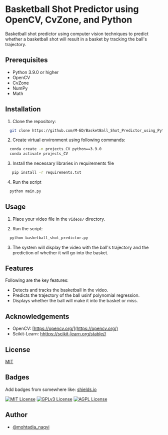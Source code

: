 
# Basketball Shot Predictor using OpenCV, CvZone, and Python

Basketball shot predictor using computer vision techniques to predict whether a basketball shot will result in a basket by tracking the ball's trajectory.







## Prerequisites
- Python 3.9.0 or higher 
- OpenCV
- CvZone
- NumPy
- Math

## Installation

1. Clone the repository:

```bash
  git clone https://github.com/M-ED/BasketBall_Shot_Predictor_using_Python.git
```

2. Create virtual environment using following commands:
```bash
  conda create -n projects_CV python==3.9.0
  conda activate projects_CV
```

3. Install the necessary libraries in requirements file
```bash
   pip install -r requirements.txt
```

4. Run the script
```bash
  python main.py
```


## Usage

1. Place your video file in the `Videos/` directory.

2. Run the script:
```bash
  python basketball_shot_predictor.py
```

3. The system will display the video with the ball's trajectory and the prediction of whether it will go into the basket.
    
## Features

Following are the key features:
- Detects and tracks the basketball in the video.
- Predicts the trajectory of the ball usinf polynomial regression.
- Displays whether the ball will make it into the basket or miss.




## Acknowledgements

- OpenCV: [https://opencv.org/](https://opencv.org/)
- Scikit-Learn: [hhttps://scikit-learn.org/stable//](https://github.com/google-ai-edge/mediapipe)



## License

[MIT](https://choosealicense.com/licenses/mit/)


## Badges

Add badges from somewhere like: [shields.io](https://shields.io/)

[![MIT License](https://img.shields.io/badge/License-MIT-green.svg)](https://choosealicense.com/licenses/mit/)
[![GPLv3 License](https://img.shields.io/badge/License-GPL%20v3-yellow.svg)](https://opensource.org/licenses/)
[![AGPL License](https://img.shields.io/badge/license-AGPL-blue.svg)](http://www.gnu.org/licenses/agpl-3.0)


## Author

- [@mohtadia_naqvi](https://github.com/M-ED)

